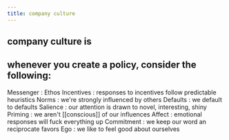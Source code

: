 ```yaml
---
title: company culture
---
```


## company culture is
## whenever you create a policy, consider the following:
Messenger  : Ethos
Incentives : responses to incentives follow predictable heuristics
Norms      : we're strongly influenced by others
Defaults   : we default to defaults
Salience   : our attention is drawn to novel, interesting, shiny
Priming    : we aren't [[conscious]] of our influences
Affect     : emotional responses will fuck everything up
Commitment : we keep our word an reciprocate favors
Ego        : we like to feel good about ourselves